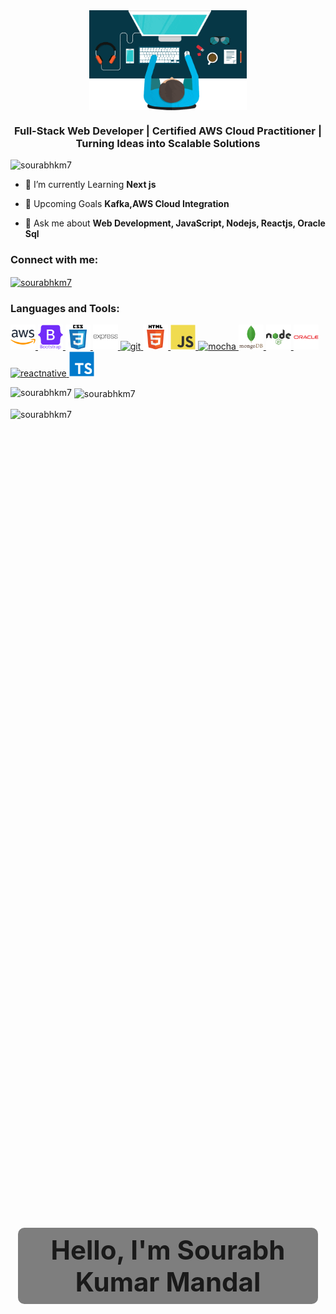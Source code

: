 <div align="center">
  <!-- Full-Width Cover Photo -->
  <img align="center" src="Webdesign.gif" alt="Masthead Image" width="50%" style="max-height: 400px; object-fit: cover;"/>

  <!-- Overlayed Heading Text -->
  <h1 align="center" style="position: absolute; top: 50%; left: 50%; transform: translate(-50%, -50%); font-size: 3em; background-color: rgba(0, 0, 0, 0.5); padding: 10px 20px; border-radius: 10px;">
    Hello, I'm Sourabh Kumar Mandal
  </h1>
</div>
<h3 align="center">Full-Stack Web Developer | Certified AWS Cloud Practitioner | Turning Ideas into Scalable Solutions</h3>
<p align="left"> <img src="https://komarev.com/ghpvc/?username=sourabhkm7&label=Profile%20views&color=0e75b6&style=flat" alt="sourabhkm7" /> </p>

- 🔭 I’m currently Learning **Next js**

- 🌱 Upcoming Goals **Kafka,AWS Cloud Integration**

- 💬 Ask me about **Web Development, JavaScript, Nodejs, Reactjs, Oracle Sql**

<h3 align="left">Connect with me:</h3>
<p align="left">
<a href="https://linkedin.com/in/sourabhkm7" target="blank"><img align="center" src="https://raw.githubusercontent.com/rahuldkjain/github-profile-readme-generator/master/src/images/icons/Social/linked-in-alt.svg" alt="sourabhkm7" height="30" width="40" /></a>
</p>

<h3 align="left">Languages and Tools:</h3>
<p align="left"> <a href="https://aws.amazon.com" target="_blank" rel="noreferrer"> <img src="https://raw.githubusercontent.com/devicons/devicon/master/icons/amazonwebservices/amazonwebservices-original-wordmark.svg" alt="aws" width="40" height="40"/> </a> <a href="https://getbootstrap.com" target="_blank" rel="noreferrer"> <img src="https://raw.githubusercontent.com/devicons/devicon/master/icons/bootstrap/bootstrap-plain-wordmark.svg" alt="bootstrap" width="40" height="40"/> </a> <a href="https://www.w3schools.com/css/" target="_blank" rel="noreferrer"> <img src="https://raw.githubusercontent.com/devicons/devicon/master/icons/css3/css3-original-wordmark.svg" alt="css3" width="40" height="40"/> </a> <a href="https://expressjs.com" target="_blank" rel="noreferrer"> <img src="https://raw.githubusercontent.com/devicons/devicon/master/icons/express/express-original-wordmark.svg" alt="express" width="40" height="40"/> </a> <a href="https://git-scm.com/" target="_blank" rel="noreferrer"> <img src="https://www.vectorlogo.zone/logos/git-scm/git-scm-icon.svg" alt="git" width="40" height="40"/> </a> <a href="https://www.w3.org/html/" target="_blank" rel="noreferrer"> <img src="https://raw.githubusercontent.com/devicons/devicon/master/icons/html5/html5-original-wordmark.svg" alt="html5" width="40" height="40"/> </a> <a href="https://developer.mozilla.org/en-US/docs/Web/JavaScript" target="_blank" rel="noreferrer"> <img src="https://raw.githubusercontent.com/devicons/devicon/master/icons/javascript/javascript-original.svg" alt="javascript" width="40" height="40"/> </a> <a href="https://mochajs.org" target="_blank" rel="noreferrer"> <img src="https://www.vectorlogo.zone/logos/mochajs/mochajs-icon.svg" alt="mocha" width="40" height="40"/> </a> <a href="https://www.mongodb.com/" target="_blank" rel="noreferrer"> <img src="https://raw.githubusercontent.com/devicons/devicon/master/icons/mongodb/mongodb-original-wordmark.svg" alt="mongodb" width="40" height="40"/> </a> <a href="https://nodejs.org" target="_blank" rel="noreferrer"> <img src="https://raw.githubusercontent.com/devicons/devicon/master/icons/nodejs/nodejs-original-wordmark.svg" alt="nodejs" width="40" height="40"/> </a> <a href="https://www.oracle.com/" target="_blank" rel="noreferrer"> <img src="https://raw.githubusercontent.com/devicons/devicon/master/icons/oracle/oracle-original.svg" alt="oracle" width="40" height="40"/> </a> <a href="https://reactnative.dev/" target="_blank" rel="noreferrer"> <img src="https://reactnative.dev/img/header_logo.svg" alt="reactnative" width="40" height="40"/> </a> <a href="https://www.typescriptlang.org/" target="_blank" rel="noreferrer"> <img src="https://raw.githubusercontent.com/devicons/devicon/master/icons/typescript/typescript-original.svg" alt="typescript" width="40" height="40"/> </a> </p>

<p><img align="left" src="https://github-readme-stats.vercel.app/api/top-langs?username=sourabhkm7&show_icons=true&locale=en&layout=compact" alt="sourabhkm7" /></p>

<p>&nbsp;<img align="center" src="https://github-readme-stats.vercel.app/api?username=sourabhkm7&show_icons=true&locale=en" alt="sourabhkm7" /></p>

<p><img align="center" src="https://github-readme-streak-stats.herokuapp.com/?user=sourabhkm7&" alt="sourabhkm7" /></p>
